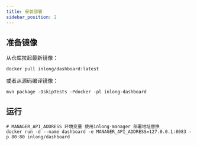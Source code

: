 ```yaml
---
title: 安装部署
sidebar_position: 2
---
```


## 准备镜像
从仓库拉起最新镜像：
```
docker pull inlong/dashboard:latest
```
或者从源码编译镜像：
```
mvn package -DskipTests -Pdocker -pl inlong-dashboard
```

## 运行
```
# MANAGER_API_ADDRESS 环境变量 使用inlong-manager 部署地址替换
docker run -d --name dashboard -e MANAGER_API_ADDRESS=127.0.0.1:8083 -p 80:80 inlong/dashboard
```